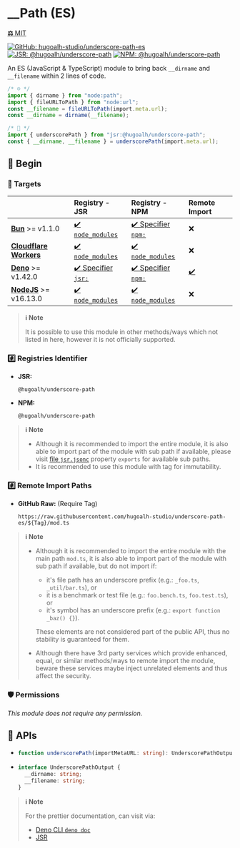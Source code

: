 # __Path  (ES)

[**⚖️** MIT](./LICENSE.md)

[![GitHub: hugoalh-studio/underscore-path-es](https://img.shields.io/github/v/release/hugoalh-studio/underscore-path-es?label=hugoalh-studio/underscore-path-es&labelColor=181717&logo=github&logoColor=ffffff&sort=semver&style=flat "GitHub: hugoalh-studio/underscore-path-es")](https://github.com/hugoalh-studio/underscore-path-es)
[![JSR: @hugoalh/underscore-path](https://img.shields.io/jsr/v/@hugoalh/underscore-path?label=@hugoalh/underscore-path&labelColor=F7DF1E&logo=jsr&logoColor=000000&style=flat "JSR: @hugoalh/underscore-path")](https://jsr.io/@hugoalh/underscore-path)
[![NPM: @hugoalh/underscore-path](https://img.shields.io/npm/v/@hugoalh/underscore-path?label=@hugoalh/underscore-path&labelColor=CB3837&logo=npm&logoColor=ffffff&style=flat "NPM: @hugoalh/underscore-path")](https://www.npmjs.com/package/@hugoalh/underscore-path)

An ES (JavaScript & TypeScript) module to bring back `__dirname` and `__filename` within 2 lines of code.

```ts
/* ☹️ */
import { dirname } from "node:path";
import { fileURLToPath } from "node:url";
const __filename = fileURLToPath(import.meta.url);
const __dirname = dirname(__filename);
```

```ts
/* 🙂 */
import { underscorePath } from "jsr:@hugoalh/underscore-path";
const { __dirname, __filename } = underscorePath(import.meta.url);
```

## 🔰 Begin

### 🎯 Targets

|  | **Registry - JSR** | **Registry - NPM** | **Remote Import** |
|:--|:--|:--|:--|
| **[Bun](https://bun.sh/)** >= v1.1.0 | [✔️ `node_modules`](https://jsr.io/docs/npm-compatibility) | [✔️ Specifier `npm:`](https://bun.sh/docs/runtime/autoimport) | ❌ |
| **[Cloudflare Workers](https://workers.cloudflare.com/)** | [✔️ `node_modules`](https://jsr.io/docs/with/cloudflare-workers) | [✔️ `node_modules`](https://docs.npmjs.com/using-npm-packages-in-your-projects) | ❌ |
| **[Deno](https://deno.land/)** >= v1.42.0 | [✔️ Specifier `jsr:`](https://jsr.io/docs/with/deno) | [✔️ Specifier `npm:`](https://docs.deno.com/runtime/manual/node/npm_specifiers) | [✔️](https://docs.deno.com/runtime/manual/basics/modules/#remote-import) |
| **[NodeJS](https://nodejs.org/)** >= v16.13.0 | [✔️ `node_modules`](https://jsr.io/docs/with/node) | [✔️ `node_modules`](https://docs.npmjs.com/using-npm-packages-in-your-projects) | ❌ |

> **ℹ️ Note**
>
> It is possible to use this module in other methods/ways which not listed in here, however it is not officially supported.

### #️⃣ Registries Identifier

- **JSR:**
  ```
  @hugoalh/underscore-path
  ```
- **NPM:**
  ```
  @hugoalh/underscore-path
  ```

> **ℹ️ Note**
>
> - Although it is recommended to import the entire module, it is also able to import part of the module with sub path if available, please visit [file `jsr.jsonc`](./jsr.jsonc) property `exports` for available sub paths.
> - It is recommended to use this module with tag for immutability.

### #️⃣ Remote Import Paths

- **GitHub Raw:** (Require Tag)
  ```
  https://raw.githubusercontent.com/hugoalh-studio/underscore-path-es/${Tag}/mod.ts
  ```

> **ℹ️ Note**
>
> - Although it is recommended to import the entire module with the main path `mod.ts`, it is also able to import part of the module with sub path if available, but do not import if:
>
>   - it's file path has an underscore prefix (e.g.: `_foo.ts`, `_util/bar.ts`), or
>   - it is a benchmark or test file (e.g.: `foo.bench.ts`, `foo.test.ts`), or
>   - it's symbol has an underscore prefix (e.g.: `export function _baz() {}`).
>
>   These elements are not considered part of the public API, thus no stability is guaranteed for them.
> - Although there have 3rd party services which provide enhanced, equal, or similar methods/ways to remote import the module, beware these services maybe inject unrelated elements and thus affect the security.

### 🛡️ Permissions

*This module does not require any permission.*

## 🧩 APIs

- ```ts
  function underscorePath(importMetaURL: string): UnderscorePathOutput;
  ```
- ```ts
  interface UnderscorePathOutput {
    __dirname: string;
    __filename: string;
  }
  ```

> **ℹ️ Note**
>
> For the prettier documentation, can visit via:
>
> - [Deno CLI `deno doc`](https://deno.land/manual/tools/documentation_generator)
> - [JSR](https://jsr.io/@hugoalh/underscore-path)
